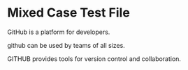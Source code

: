 # Mixed Case Test File

GitHub is a platform for developers.

github can be used by teams of all sizes.

GITHUB provides tools for version control and collaboration.
